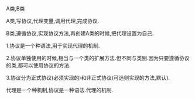 A类,B类

A类,写协议,代理变量,调用代理,完成协议.

B类,遵循协议,实现协议方法,再创建A类的时候,把代理设置为自己.

1.协议是一个种语法,用于实现代理的机制.

2.协议单独使用的时候,相当与一个类的扩展方法.但不同与类别.因为只要遵循协议的类,都可以使用协议的方法.

3.协议分为正式协议(必须实现的)和非正式协议(可选则实现的方法,默认).

代理是一个种机制,协议是一种语法.代理的机制.